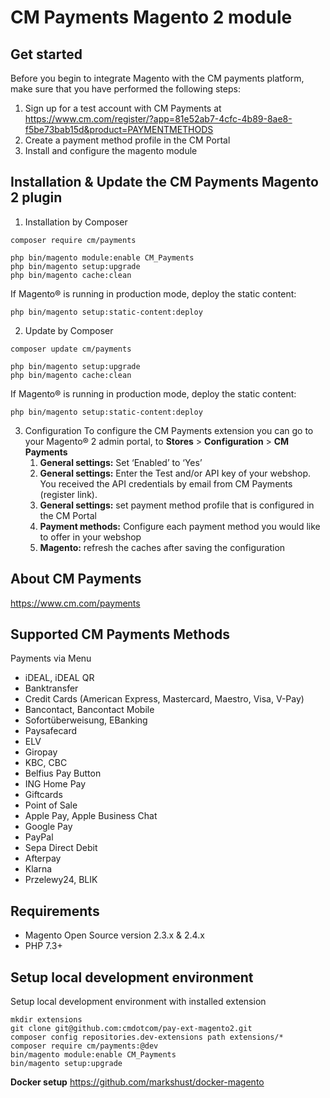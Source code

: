 # CM Payments Magento 2 module

## Get started

Before you begin to integrate Magento with the CM payments platform, make sure that you have performed the following steps: 

1. Sign up for a test account with CM Payments at https://www.cm.com/register/?app=81e52ab7-4cfc-4b89-8ae8-f5be73bab15d&product=PAYMENTMETHODS
2. Create a payment method profile in the CM Portal
3. Install and configure the magento module

## Installation & Update the CM Payments Magento 2 plugin

1. Installation by Composer

```
composer require cm/payments
```

```
php bin/magento module:enable CM_Payments
php bin/magento setup:upgrade
php bin/magento cache:clean
```

If Magento® is running in production mode, deploy the static content:

```
php bin/magento setup:static-content:deploy
```

2. Update by Composer

```
composer update cm/payments
```

```
php bin/magento setup:upgrade
php bin/magento cache:clean
```

If Magento® is running in production mode, deploy the static content:

```
php bin/magento setup:static-content:deploy
```

3. Configuration
   To configure the CM Payments extension you can go to your Magento® 2 admin portal, to **Stores** > **Configuration** > **CM Payments**
   1. **General settings:** Set ‘Enabled’ to ‘Yes’
   2. **General settings:**  Enter the Test and/or API key of your webshop. You received the API credentials by email from CM Payments (register link).
   3. **General settings:** set payment method profile that is configured in the CM Portal 
   4. **Payment methods:** Configure each payment method you would like to offer in your webshop
   5. **Magento:** refresh the caches after saving the configuration

## About CM Payments

https://www.cm.com/payments

## Supported CM Payments Methods

Payments via Menu

- iDEAL, iDEAL QR
- Banktransfer
- Credit Cards (American Express, Mastercard, Maestro, Visa, V-Pay)
- Bancontact, Bancontact Mobile
- Sofortüberweisung, EBanking
- Paysafecard
- ELV
- Giropay
- KBC, CBC
- Belfius Pay Button
- ING Home Pay
- Giftcards
- Point of Sale
- Apple Pay, Apple Business Chat
- Google Pay
- PayPal
- Sepa Direct Debit
- Afterpay
- Klarna
- Przelewy24, BLIK

## Requirements

- Magento Open Source version 2.3.x & 2.4.x
- PHP 7.3+

## Setup local development environment

Setup local development environment with installed extension

```
mkdir extensions
git clone git@github.com:cmdotcom/pay-ext-magento2.git
composer config repositories.dev-extensions path extensions/* 
composer require cm/payments:@dev
bin/magento module:enable CM_Payments
bin/magento setup:upgrade
```

**Docker setup**
https://github.com/markshust/docker-magento
